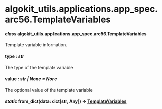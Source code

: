# algokit_utils.applications.app_spec.arc56.TemplateVariables

#### *class* algokit_utils.applications.app_spec.arc56.TemplateVariables

Template variable information.

#### type *: str*

The type of the template variable

#### value *: str | None* *= None*

The optional value of the template variable

#### *static* from_dict(data: dict[str, Any]) → [TemplateVariables](#algokit_utils.applications.app_spec.arc56.TemplateVariables)

